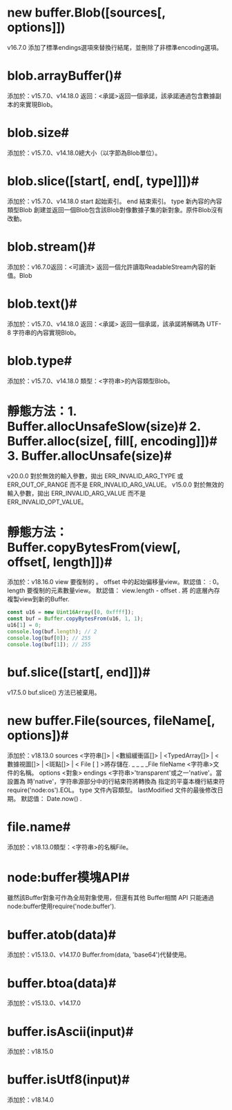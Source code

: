 # new buffer.Blob([sources[, options]])
v16.7.0	添加了標準endings選項來替換行結尾，並刪除了非標準encoding選項。

# blob.arrayBuffer()#
添加於：v15.7.0、v14.18.0
返回：<承諾>返回一個承諾，該承諾通過包含數據副本的<ArrayBuffer>來實現Blob。

# blob.size#
添加於：v15.7.0、v14.18.0總大小（以字節為Blob單位）。

# blob.slice([start[, end[, type]]])#
添加於：v15.7.0、v14.18.0
start <number>起始索引。
end <number>結束索引。
type <string>新內容的內容類型Blob
創建並返回一個Blob包含該Blob對像數據子集的新對象。原件Blob沒有改動。

# blob.stream()#
添加於：v16.7.0返回：<可讀流> 返回一個允許讀取ReadableStream內容的新值。Blob

# blob.text()#
添加於：v15.7.0、v14.18.0  返回：<承諾> 返回一個承諾，該承諾將解碼為 UTF-8 字符串的內容實現Blob。

# blob.type#
添加於：v15.7.0、v14.18.0 類型：<字符串>的內容類型Blob。

# 靜態方法：1. Buffer.allocUnsafeSlow(size)#  2. Buffer.alloc(size[, fill[, encoding]])#  3. Buffer.allocUnsafe(size)#
v20.0.0	對於無效的輸入參數，拋出 ERR_INVALID_ARG_TYPE 或 ERR_OUT_OF_RANGE 而不是 ERR_INVALID_ARG_VALUE。
v15.0.0	對於無效的輸入參數，拋出 ERR_INVALID_ARG_VALUE 而不是 ERR_INVALID_OPT_VALUE。
# 靜態方法：Buffer.copyBytesFrom(view[, offset[, length]])#
添加於：v18.16.0
view <TypedArray>要復制的<TypedArray> 。
offset <integer>中的起始偏移量view。默認值： : 0。
length <integer>要復制的元素數量view。 默認值： view.length - offset .
將 的底層內存複製view到新的Buffer.
```javascript
const u16 = new Uint16Array([0, 0xffff]);
const buf = Buffer.copyBytesFrom(u16, 1, 1);
u16[1] = 0;
console.log(buf.length); // 2
console.log(buf[0]); // 255
console.log(buf[1]); // 255 
```
# buf.slice([start[, end]])#
v17.5.0	buf.slice() 方法已被棄用。
# new buffer.File(sources, fileName[, options])#
添加於：v18.13.0
sources <字符串[]> | <數組緩衝區[]> | <TypedArray[]> | <數據視圖[]> | <斑點[]> | < File [ ] >將存儲在. _ _ _ _File
fileName <字符串>文件的名稱。
options <對象>
endings <字符串>'transparent'或之一'native'。當設置為 時'native'，字符串源部分中的行結束符將轉換為 指定的平臺本機行結束符require('node:os').EOL。
type <string>文件內容類型。
lastModified <number>文件的最後修改日期。 默認值： Date.now() .
# file.name#
添加於：v18.13.0類型：<字符串>的名稱File。

# node:buffer模塊API#
雖然該Buffer對象可作為全局對象使用，但還有其他 Buffer相關 API 只能通過node:buffer使用require('node:buffer').

# buffer.atob(data)#
添加於：v15.13.0、v14.17.0
Buffer.from(data, 'base64')代替使用。
# buffer.btoa(data)#
添加於：v15.13.0、v14.17.0
# buffer.isAscii(input)#
添加於：v18.15.0
# buffer.isUtf8(input)#
添加於：v18.14.0